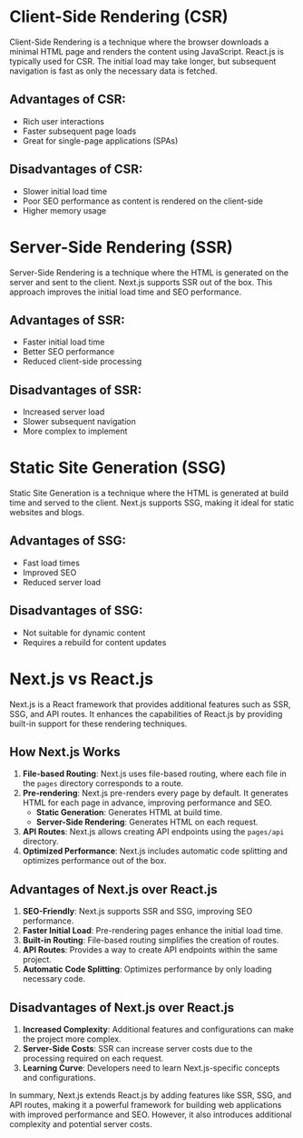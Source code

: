 # Client-Side Rendering (CSR)

Client-Side Rendering is a technique where the browser downloads a minimal HTML page and renders the content using JavaScript. React.js is typically used for CSR. The initial load may take longer, but subsequent navigation is fast as only the necessary data is fetched.

## Advantages of CSR:
- Rich user interactions
- Faster subsequent page loads
- Great for single-page applications (SPAs)

## Disadvantages of CSR:
- Slower initial load time
- Poor SEO performance as content is rendered on the client-side
- Higher memory usage

# Server-Side Rendering (SSR)

Server-Side Rendering is a technique where the HTML is generated on the server and sent to the client. Next.js supports SSR out of the box. This approach improves the initial load time and SEO performance.

## Advantages of SSR:
- Faster initial load time
- Better SEO performance
- Reduced client-side processing

## Disadvantages of SSR:
- Increased server load
- Slower subsequent navigation
- More complex to implement

# Static Site Generation (SSG)

Static Site Generation is a technique where the HTML is generated at build time and served to the client. Next.js supports SSG, making it ideal for static websites and blogs.

## Advantages of SSG:
- Fast load times
- Improved SEO
- Reduced server load

## Disadvantages of SSG:
- Not suitable for dynamic content
- Requires a rebuild for content updates

# Next.js vs React.js

Next.js is a React framework that provides additional features such as SSR, SSG, and API routes. It enhances the capabilities of React.js by providing built-in support for these rendering techniques.

## How Next.js Works

1. **File-based Routing**: Next.js uses file-based routing, where each file in the `pages` directory corresponds to a route.
2. **Pre-rendering**: Next.js pre-renders every page by default. It generates HTML for each page in advance, improving performance and SEO.
   - **Static Generation**: Generates HTML at build time.
   - **Server-Side Rendering**: Generates HTML on each request.
3. **API Routes**: Next.js allows creating API endpoints using the `pages/api` directory.
4. **Optimized Performance**: Next.js includes automatic code splitting and optimizes performance out of the box.

## Advantages of Next.js over React.js

1. **SEO-Friendly**: Next.js supports SSR and SSG, improving SEO performance.
2. **Faster Initial Load**: Pre-rendering pages enhance the initial load time.
3. **Built-in Routing**: File-based routing simplifies the creation of routes.
4. **API Routes**: Provides a way to create API endpoints within the same project.
5. **Automatic Code Splitting**: Optimizes performance by only loading necessary code.

## Disadvantages of Next.js over React.js

1. **Increased Complexity**: Additional features and configurations can make the project more complex.
2. **Server-Side Costs**: SSR can increase server costs due to the processing required on each request.
3. **Learning Curve**: Developers need to learn Next.js-specific concepts and configurations.

In summary, Next.js extends React.js by adding features like SSR, SSG, and API routes, making it a powerful framework for building web applications with improved performance and SEO. However, it also introduces additional complexity and potential server costs.